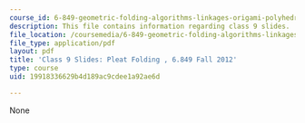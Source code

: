 ```yaml
---
course_id: 6-849-geometric-folding-algorithms-linkages-origami-polyhedra-fall-2012
description: This file contains information regarding class 9 slides.
file_location: /coursemedia/6-849-geometric-folding-algorithms-linkages-origami-polyhedra-fall-2012/19918336629b4d189ac9cdee1a92ae6d_MIT6_849F12_slidesC09.pdf
file_type: application/pdf
layout: pdf
title: 'Class 9 Slides: Pleat Folding , 6.849 Fall 2012'
type: course
uid: 19918336629b4d189ac9cdee1a92ae6d

---
```

None